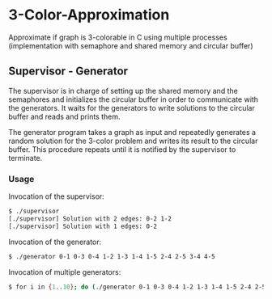 # 3-Color-Approximation
Approximate if graph is 3-colorable in C using multiple processes (implementation with semaphore and shared memory and circular buffer)

## Supervisor - Generator

The supervisor is in charge of setting up the shared memory and the semaphores and initializes the circular buffer in order to communicate with the generators. It waits for the generators to write solutions to the circular buffer and reads and prints them.

The generator program takes a graph as input and repeatedly generates a random solution for the 3-color problem and writes its result to the circular buffer. This procedure repeats until it is notified by the supervisor to terminate.

### Usage

Invocation of the supervisor:
```sh
$ ./supervisor
[./supervisor] Solution with 2 edges: 0-2 1-2
[./supervisor] Solution with 1 edges: 0-2
```

Invocation of the generator:
```sh
$ ./generator 0-1 0-3 0-4 1-2 1-3 1-4 1-5 2-4 2-5 3-4 4-5
```

Invocation of multiple generators:
```sh
$ for i in {1..10}; do (./generator 0-1 0-3 0-4 1-2 1-3 1-4 1-5 2-4 2-5 3-4 4-5 &); done
```
